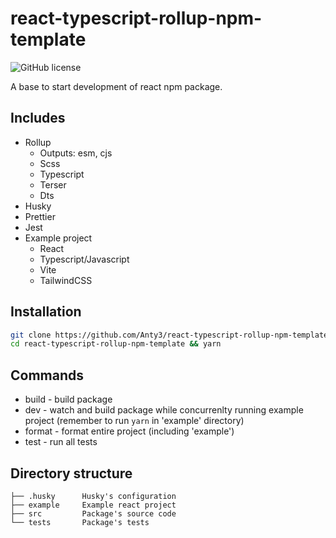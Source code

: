 # react-typescript-rollup-npm-template
![GitHub license](https://img.shields.io/github/license/Anty3/react-typescript-rollup-npm-template?style=flat)

A base to start development of react npm package.

## Includes
- Rollup
  - Outputs: esm, cjs
  - Scss
  - Typescript
  - Terser
  - Dts
- Husky
- Prettier
- Jest
- Example project
  - React
  - Typescript/Javascript
  - Vite
  - TailwindCSS

## Installation
```sh
git clone https://github.com/Anty3/react-typescript-rollup-npm-template.git
cd react-typescript-rollup-npm-template && yarn
```

## Commands
- build - build package
- dev - watch and build package while concurrenlty running example project (remember to run ```yarn``` in 'example' directory)
- format - format entire project (including 'example')
- test - run all tests

## Directory structure
```tree
├── .husky      Husky's configuration
├── example     Example react project
├── src         Package's source code
└── tests       Package's tests
```

